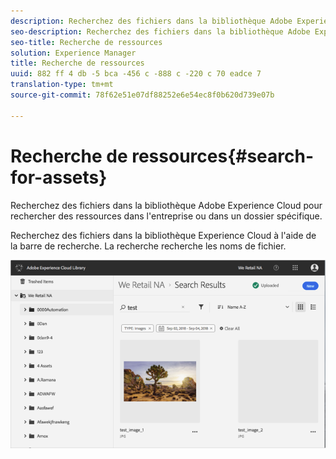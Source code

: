```yaml
---
description: Recherchez des fichiers dans la bibliothèque Adobe Experience Cloud pour rechercher des ressources dans l'entreprise ou dans un dossier spécifique.
seo-description: Recherchez des fichiers dans la bibliothèque Adobe Experience Cloud pour rechercher des ressources dans l'entreprise ou dans un dossier spécifique.
seo-title: Recherche de ressources
solution: Experience Manager
title: Recherche de ressources
uuid: 882 ff 4 db -5 bca -456 c -888 c -220 c 70 eadce 7
translation-type: tm+mt
source-git-commit: 78f62e51e07df88252e6e54ec8f0b620d739e07b

---
```



# Recherche de ressources{#search-for-assets}

Recherchez des fichiers dans la bibliothèque Adobe Experience Cloud pour rechercher des ressources dans l'entreprise ou dans un dossier spécifique.

Recherchez des fichiers dans la bibliothèque Experience Cloud à l'aide de la barre de recherche. La recherche recherche les noms de fichier.

![](assets/library_search_filter_results.png)

